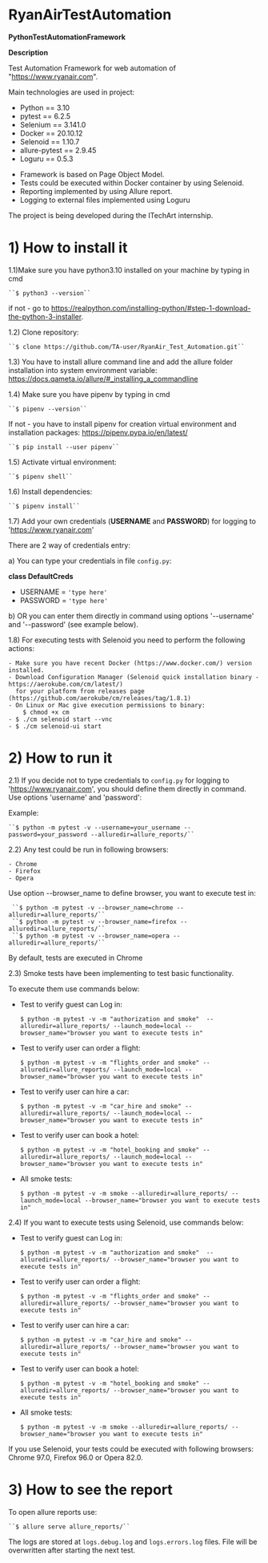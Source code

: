 # RyanAirTestAutomation
**PythonTestAutomationFramework**

**Description**

Test Automation Framework for web automation of  "https://www.ryanair.com".

Main technologies are used in project:


- Python == 3.10
- pytest == 6.2.5
- Selenium == 3.141.0
- Docker == 20.10.12
- Selenoid == 1.10.7
- allure-pytest == 2.9.45
- Loguru == 0.5.3

* Framework is based on Page Object Model.
* Tests could be executed within Docker container by using Selenoid.
* Reporting implemented by using Allure report.
* Logging to external files implemented using Loguru

The project is being developed during the ITechArt internship.

# 1) How to install it

1.1)Make sure you have python3.10 installed on your machine by typing in cmd 

    ``$ python3 --version`` 

if not - go to https://realpython.com/installing-python/#step-1-download-the-python-3-installer.

1.2) Clone repository: 

    ``$ clone https://github.com/TA-user/RyanAir_Test_Automation.git``

1.3) You have to install allure command line and add the allure folder installation into system environment variable: https://docs.qameta.io/allure/#_installing_a_commandline

1.4) Make sure you have pipenv by typing in cmd 
  
    ``$ pipenv --version`` 
  
If not - you have to install pipenv for creation virtual environment and installation packages: https://pipenv.pypa.io/en/latest/

    ``$ pip install --user pipenv``

1.5) Activate virtual environment:

    ``$ pipenv shell``

1.6) Install dependencies:

    ``$ pipenv install``

1.7) Add your own credentials (**USERNAME** and **PASSWORD**) for logging to 'https://www.ryanair.com' 

There are 2 way of credentials entry:

a) You can type your credentials in file ``config.py``:

**class DefaultCreds**
* USERNAME = ``'type here'``
* PASSWORD = ``'type here'``

b) OR you can enter them directly in command using options '--username' and '--password' (see example below).

1.8) For executing tests with Selenoid you need to perform the following actions:

    - Make sure you have recent Docker (https://www.docker.com/) version installed.
    - Download Configuration Manager (Selenoid quick installation binary - https://aerokube.com/cm/latest/)  
      for your platform from releases page (https://github.com/aerokube/cm/releases/tag/1.8.1)
    - On Linux or Mac give execution permissions to binary:
        $ chmod +x cm
    - $ ./cm selenoid start --vnc
    - $ ./cm selenoid-ui start
    
# 2) How to run it

2.1) If you decide not to type credentials to ``config.py`` for logging to 'https://www.ryanair.com', 
you should define them directly in command. Use options 'username' and 'password':

Example:

    ``$ python -m pytest -v --username=your_username --password=your_password --alluredir=allure_reports/``

2.2) Any test could be run in following browsers:

    - Chrome
    - Firefox
    - Opera
   
Use option --browser_name to define browser, you want to execute test in:

     ``$ python -m pytest -v --browser_name=chrome --alluredir=allure_reports/``
     ``$ python -m pytest -v --browser_name=firefox --alluredir=allure_reports/``
     ``$ python -m pytest -v --browser_name=opera --alluredir=allure_reports/``

By default, tests are executed in Chrome

2.3) Smoke tests have been implementing to test basic functionality. 

To execute them use commands below:

* Test to verify guest can Log in:

    ``$ python -m pytest -v -m "authorization and smoke"  --alluredir=allure_reports/ --launch_mode=local --browser_name="browser you want to execute tests in"``

* Test to verify user can order a flight:  

    ``$ python -m pytest -v -m "flights_order and smoke" --alluredir=allure_reports/ --launch_mode=local --browser_name="browser you want to execute tests in"`` 

* Test to verify user can hire a car:

    ``$ python -m pytest -v -m "car_hire and smoke" --alluredir=allure_reports/ --launch_mode=local --browser_name="browser you want to execute tests in"``

* Test to verify user can book a hotel:

    ``$ python -m pytest -v -m "hotel_booking and smoke" --alluredir=allure_reports/ --launch_mode=local --browser_name="browser you want to execute tests in"``

* All smoke tests:

    ``$ python -m pytest -v -m smoke --alluredir=allure_reports/ --launch_mode=local --browser_name="browser you want to execute tests in"``

2.4) If you want to execute tests using Selenoid, use commands below:

* Test to verify guest can Log in:

    ``$ python -m pytest -v -m "authorization and smoke"  --alluredir=allure_reports/ --browser_name="browser you want to execute tests in"``

* Test to verify user can order a flight:  

    ``$ python -m pytest -v -m "flights_order and smoke" --alluredir=allure_reports/ --browser_name="browser you want to execute tests in"`` 

* Test to verify user can hire a car:

    ``$ python -m pytest -v -m "car_hire and smoke" --alluredir=allure_reports/ --browser_name="browser you want to execute tests in"``

* Test to verify user can book a hotel:

    ``$ python -m pytest -v -m "hotel_booking and smoke" --alluredir=allure_reports/ --browser_name="browser you want to execute tests in"``

* All smoke tests:

    ``$ python -m pytest -v -m smoke --alluredir=allure_reports/ --browser_name="browser you want to execute tests in"``

If you use Selenoid, your tests could be executed with following browsers: Chrome 97.0, Firefox 96.0 or Opera 82.0.

# 3) How to see the report

To open allure reports use: 

    ``$ allure serve allure_reports/``

The logs are stored at ``logs.debug.log`` and ``logs.errors.log`` files. 
File will be overwritten after starting the next test.
